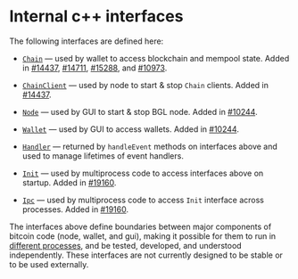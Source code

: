 # Internal c++ interfaces

The following interfaces are defined here:

* [`Chain`](chain.h) — used by wallet to access blockchain and mempool state. Added in [#14437](https://github.com/BGL/BGL/pull/14437), [#14711](https://github.com/BGL/BGL/pull/14711), [#15288](https://github.com/BGL/BGL/pull/15288), and [#10973](https://github.com/BGL/BGL/pull/10973).

* [`ChainClient`](chain.h) — used by node to start & stop `Chain` clients. Added in [#14437](https://github.com/BGL/BGL/pull/14437).

* [`Node`](node.h) — used by GUI to start & stop BGL node. Added in [#10244](https://github.com/BGL/BGL/pull/10244).

* [`Wallet`](wallet.h) — used by GUI to access wallets. Added in [#10244](https://github.com/BGL/BGL/pull/10244).

* [`Handler`](handler.h) — returned by `handleEvent` methods on interfaces above and used to manage lifetimes of event handlers.

* [`Init`](init.h) — used by multiprocess code to access interfaces above on startup. Added in [#19160](https://github.com/bitcoin/bitcoin/pull/19160).

* [`Ipc`](ipc.h) — used by multiprocess code to access `Init` interface across processes. Added in [#19160](https://github.com/bitcoin/bitcoin/pull/19160).

The interfaces above define boundaries between major components of bitcoin code (node, wallet, and gui), making it possible for them to run in [different processes](../../doc/multiprocess.md), and be tested, developed, and understood independently. These interfaces are not currently designed to be stable or to be used externally.

